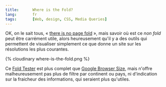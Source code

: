 ```yaml
---
title:      Where is the Fold?
lang:       fr
tags:       [Web, design, CSS, Media Queries]
---
```


OK, on le sait tous, « [there is no page fold](http://www.thereisnopagefold.com/) », mais savoir où est ce *non fold* peut être carrément utile, alors heureusement qu'il y a des outils qui permettent de visualiser simplement ce que donne un site sur les résolutions les plus courantes.

{% cloudinary where-is-the-fold.png %}

Ce [Fold Tester](http://www.foldtester.com/) est plus complet que [Google Browser Size](http://browsersize.googlelabs.com/), mais n'offre malheureusement pas plus de filtre par continent ou pays, ni d'indication sur la fraicheur des informations, qui seraient plus qu'utiles.
